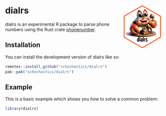 
<!-- README.md is generated from README.Rmd. Please edit that file -->

# dialrs <img src="man/figures/logo.png" align="right" height="139" alt="" />

<!-- badges: start -->
<!-- badges: end -->

dialrs is an experimental R package to parse phone numbers using the
Rust crate [phonenumber](https://crates.io/crates/phonenumber).

## Installation

You can install the development version of dialrs like so:

``` r
remotes::install_github("schochastics/dialrs")
pak::pak("schochastics/dialrs")
```

## Example

This is a basic example which shows you how to solve a common problem:

``` r
library(dialrs)
```
